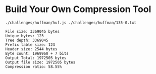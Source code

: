 # Build Your Own Compression Tool

`./challenges/huffman/huf.js ./challenges/huffman/135-0.txt`

```
File size: 3369045 bytes
Unique bytes: 123
Tree depth: 3369045
Prefix table size: 123
Header size: 2544 bytes
Byte count: 1969960 + 7 bits
Output Total: 1972505 bytes
Output file size: 1972505 bytes
Compression ratio: 58.55%
```